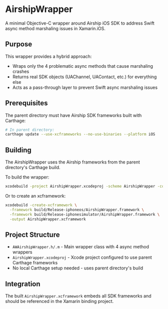 # AirshipWrapper

A minimal Objective-C wrapper around Airship iOS SDK to address Swift async method marshaling issues in Xamarin.iOS.

## Purpose

This wrapper provides a hybrid approach:
- Wraps only the 4 problematic async methods that cause marshaling crashes
- Returns real SDK objects (UAChannel, UAContact, etc.) for everything else
- Acts as a pass-through layer to prevent Swift async marshaling issues

## Prerequisites

The parent directory must have Airship SDK frameworks built with Carthage:
```bash
# In parent directory:
carthage update --use-xcframeworks --no-use-binaries --platform iOS
```

## Building

The AirshipWrapper uses the Airship frameworks from the parent directory's Carthage build.

To build the wrapper:
```bash
xcodebuild -project AirshipWrapper.xcodeproj -scheme AirshipWrapper -configuration Release
```

Or to create an xcframework:
```bash
xcodebuild -create-xcframework \
  -framework build/Release-iphoneos/AirshipWrapper.framework \
  -framework build/Release-iphonesimulator/AirshipWrapper.framework \
  -output AirshipWrapper.xcframework
```

## Project Structure

- `AWAirshipWrapper.h/.m` - Main wrapper class with 4 async method wrappers
- `AirshipWrapper.xcodeproj` - Xcode project configured to use parent Carthage frameworks
- No local Carthage setup needed - uses parent directory's build

## Integration

The built `AirshipWrapper.xcframework` embeds all SDK frameworks and should be referenced in the Xamarin binding project.